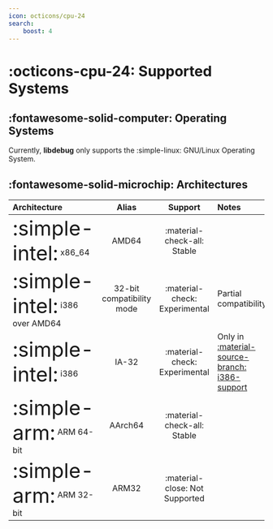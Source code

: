 ```yaml
---
icon: octicons/cpu-24
search:
    boost: 4
---
```

# :octicons-cpu-24: Supported Systems

## :fontawesome-solid-computer: Operating Systems
Currently, **libdebug** only supports the :simple-linux: GNU/Linux Operating System.

## :fontawesome-solid-microchip: Architectures


| Architecture                                                                 | Alias                     | Support                           | Notes                                                                 |
| :--------------------------------------------------------------------------- | :-----------------------: | :------------------------------: | :------------------------------------------------------------------- |
| <span style="font-size: 2.5em; vertical-align: middle;">:simple-intel:</span> x86_64         | AMD64                     | :material-check-all: Stable      |                                                                      |
| <span style="font-size: 2.5em; vertical-align: middle;">:simple-intel:</span> i386 over AMD64| 32-bit compatibility mode | :material-check: Experimental    | Partial compatibility                                                |
| <span style="font-size: 2.5em; vertical-align: middle;">:simple-intel:</span> i386           | IA-32                     | :material-check: Experimental    | Only in [:material-source-branch: i386-support](https://github.com/libdebug/libdebug/tree/i386-support) |
| <span style="font-size: 2.5em; vertical-align: middle;">:simple-arm:</span> ARM 64-bit       | AArch64                   | :material-check-all: Stable      |                                                                      |
| <span style="font-size: 2.5em; vertical-align: middle;">:simple-arm:</span> ARM 32-bit       | ARM32                     | :material-close: Not Supported   |                                                                      |


